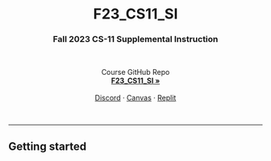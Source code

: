 <h1 align="center">F23_CS11_SI</h1>
<h3 align="center">Fall 2023 CS-11 Supplemental Instruction</h3>

<br>
  <p align="center">
    Course GitHub Repo
    <br />
    <a href="https://github.com/steph1111/F23_CS11_SI"><strong>F23_CS11_SI »</strong></a>
    <br />
    <br />
    <a href="https://discord.gg/EXZMtyWd3f">Discord</a>
    ·
    <a href="https://cabrillo.instructure.com/enroll/HPCCDY">Canvas</a>
    ·
    <a href="https://replit.com/teams/join/ebncukmleqfedfzbdabounplgiwanfno-F23CS11SI">Replit</a>
  </p>
</div>
<br>

---
## Getting started


